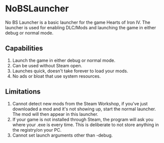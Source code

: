 # NoBSLauncher
No BS Launcher is a basic launcher for the game Hearts of Iron IV. The launcher is used for enabling DLC/Mods and launching the game in either debug or normal mode.

## Capabilities
1. Launch the game in either debug or normal mode.
2. Can be used without Steam open.
3. Launches quick, doesn't take forever to load your mods.
4. No ads or bloat that use system resources.

## Limitations
1. Cannot detect new mods from the Steam Workshop, if you've just downloaded a mod and it's not showing up, start the normal launcher. The mod will then appear in this launcher.
2. If your game is not installed through Steam, the program will ask you where your .exe is every time. This is deliberate to not store anything in the registry/on your PC.
3. Cannot set launch arguments other than -debug.
